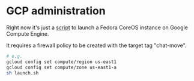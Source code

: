 # GCP administration

Right now it's just a [script](./launch.sh) to launch a Fedora CoreOS instance
on Google Compute Engine.

It requires a firewall policy to be created with the target tag "chat-move".

```sh
# e.g.
gcloud config set compute/region us-east1
gcloud config set compute/zone us-east1-a
sh launch.sh
```

